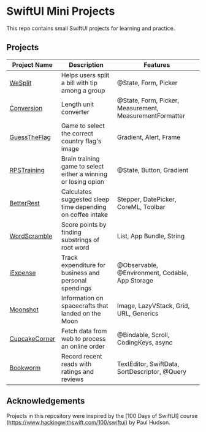 # SwiftUI Mini Projects

This repo contains small SwiftUI projects for learning and practice.

## Projects

| Project Name     | Description                      | Features                      |
|------------------|----------------------------------|-------------------------------|
| [WeSplit](./WeSplitApp) | Helps users split a bill with tip among a group | @State, Form, Picker |
| [Conversion](./ConversionApp) | Length unit converter | @State, Form, Picker, Measurement, MeasurementFormatter |
| [GuessTheFlag](./GuessTheFlagApp) | Game to select the correct country flag's image | Gradient, Alert, Frame |
| [RPSTraining](./RPSTrainingApp) | Brain training game to select either a winning or losing opion | @State, Button, Gradient |
| [BetterRest](./BetterRest) | Calculates suggested sleep time depending on coffee intake | Stepper, DatePicker, CoreML, Toolbar |
| [WordScramble](./WordScramble) | Score points by finding substrings of root word | List, App Bundle, String |
| [iExpense](./iExpense) | Track expenditure for business and personal spendings | @Observable, @Environment, Codable, App Storage | 
| [Moonshot](./Moonshot) | Information on spacecrafts that landed on the Moon | Image, LazyVStack, Grid, URL, Generics |
| [CupcakeCorner](./CupcakeCorner) | Fetch data from web to process an online order | @Bindable, Scroll, CodingKeys, async |
| [Bookworm](./Bookworm) | Record recent reads with ratings and reviews | TextEditor, SwiftData, SortDescriptor, @Query |
  
## Acknowledgements
Projects in this repository were inspired by the [100 Days of SwiftUI] course (https://www.hackingwithswift.com/100/swiftui) by Paul Hudson.
